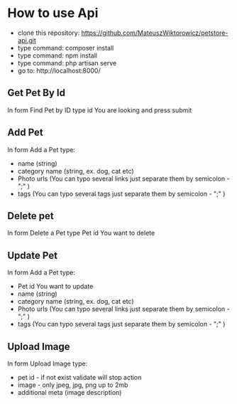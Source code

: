 # How to use Api
- clone this repository: https://github.com/MateuszWiktorowicz/petstore-api.git
- type command: composer install
- type command: npm install
- type command: php artisan serve
- go to: http://localhost:8000/

## Get Pet By Id
In form Find Pet by ID type id You are looking and press submit

 ## Add Pet
 In form Add a Pet type:
- name (string)
- category name (string, ex. dog, cat etc)
- Photo urls (You can typo several links just separate them by semicolon - ";" )
- tags (You can typo several tags just separate them by semicolon - ";" )

## Delete pet
In form Delete a Pet type Pet id You want to delete

 ## Update Pet
 In form Add a Pet type:
- Pet id You want to update
- name (string)
- category name (string, ex. dog, cat etc)
- Photo urls (You can typo several links just separate them by semicolon - ";" )
- tags (You can typo several tags just separate them by semicolon - ";" )

## Upload Image
 In form Upload Image type:
 - pet id - if not exist validate will stop action
 - image - only jpeg, jpg, png up to 2mb
 - additional meta (image description)

